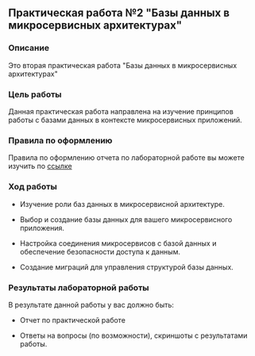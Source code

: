 ## Практическая работа №2 "Базы данных в микросервисных архитектурах"
### Описание
Это вторая практическая работа "Базы данных в микросервисных архитектурах"

### Цель работы
Данная практическая работа направлена на изучение принципов работы с базами данных в контексте микросервисных приложений.

### Правила по оформлению

Правила по оформлению отчета по лабораторной работе вы можете изучить по [ссылке](../reportdesign.md)

### Ход работы 

- Изучение роли баз данных в микросервисной архитектуре.

- Выбор и создание базы данных для вашего микросервисного приложения.

- Настройка соединения микросервисов с базой данных и обеспечение безопасности доступа к данным.

- Создание миграций для управления структурой базы данных.
 

### Результаты лабораторной работы
В результате данной работы у вас должно быть:

- Отчет по практической работе

- Ответы на вопросы (по возможности), скриншоты c результатами работы.
